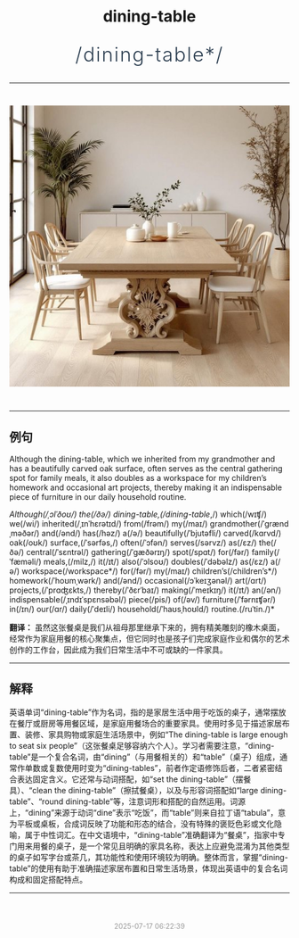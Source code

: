 <div align="center">

# dining-table

<div style="margin: 30px 0;">
<h1 style="font-size: 2.5em; font-weight: 300; letter-spacing: 2px; margin: 0; color: #2c3e50;">
/dining-table*/
</h1>
</div>

</div>

---

<div align="center" style="margin: 40px 0;">

![dining-table](images/dining-table.png)

</div>

---

## 例句

Although the dining-table, which we inherited from my grandmother and has a beautifully carved oak surface, often serves as the central gathering spot for family meals, it also doubles as a workspace for my children’s homework and occasional art projects, thereby making it an indispensable piece of furniture in our daily household routine.

*Although(/ˌɔlˈðoʊ/) the(/ðə/) dining-table,(/dining-table*,/) which(/wɪʧ/) we(/wi/) inherited(/ˌɪnˈhɛrətɪd/) from(/frəm/) my(/maɪ/) grandmother(/ˈgrændˌməðər/) and(/ənd/) has(/həz/) a(/ə/) beautifully(/ˈbjutəfli/) carved(/kɑrvd/) oak(/oʊk/) surface,(/ˈsərfəs,/) often(/ˈɔfən/) serves(/sərvz/) as(/ɛz/) the(/ðə/) central(/ˈsɛntrəl/) gathering(/ˈgæðərɪŋ/) spot(/spɑt/) for(/fər/) family(/ˈfæməli/) meals,(/milz,/) it(/ɪt/) also(/ˈɔlsoʊ/) doubles(/ˈdəbəlz/) as(/ɛz/) a(/ə/) workspace(/workspace*/) for(/fər/) my(/maɪ/) children’s(/children’s*/) homework(/ˈhoʊmˌwərk/) and(/ənd/) occasional(/ɔˈkeɪʒənəl/) art(/ɑrt/) projects,(/ˈprɑʤɛkts,/) thereby(/ˈðɛrˈbaɪ/) making(/ˈmeɪkɪŋ/) it(/ɪt/) an(/ən/) indispensable(/ˌɪndɪˈspɛnsəbəl/) piece(/pis/) of(/əv/) furniture(/ˈfərnɪʧər/) in(/ɪn/) our(/ɑr/) daily(/ˈdeɪli/) household(/ˈhaʊsˌhoʊld/) routine.(/ruˈtin./)*

**翻译：** 虽然这张餐桌是我们从祖母那里继承下来的，拥有精美雕刻的橡木桌面，经常作为家庭用餐的核心聚集点，但它同时也是孩子们完成家庭作业和偶尔的艺术创作的工作台，因此成为我们日常生活中不可或缺的一件家具。

---

## 解释

英语单词“dining-table”作为名词，指的是家居生活中用于吃饭的桌子，通常摆放在餐厅或厨房等用餐区域，是家庭用餐场合的重要家具。使用时多见于描述家居布置、装修、家具购物或家庭生活场景中，例如“The dining-table is large enough to seat six people”（这张餐桌足够容纳六个人）。学习者需要注意，“dining-table”是一个复合名词，由“dining”（与用餐相关的）和“table”（桌子）组成，通常作单数或复数使用时变为“dining-tables”，前者作定语修饰后者，二者紧密结合表达固定含义。它还常与动词搭配，如“set the dining-table”（摆餐具）、“clean the dining-table”（擦拭餐桌），以及与形容词搭配如“large dining-table”、“round dining-table”等，注意词形和搭配的自然运用。词源上，“dining”来源于动词“dine”表示“吃饭”，而“table”则来自拉丁语“tabula”，意为平板或桌板，合成词反映了功能和形态的结合，没有特殊的褒贬色彩或文化隐喻，属于中性词汇。在中文语境中，“dining-table”准确翻译为“餐桌”，指家中专门用来用餐的桌子，是一个常见且明确的家具名称，表达上应避免混淆为其他类型的桌子如写字台或茶几，其功能性和使用环境较为明确。整体而言，掌握“dining-table”的使用有助于准确描述家居布置和日常生活场景，体现出英语中的复合名词构成和固定搭配特点。


---

<div align="center" style="margin-top: 50px;">
<small style="color: #999; font-size: 0.9em;">2025-07-17 06:22:39</small>
</div>
